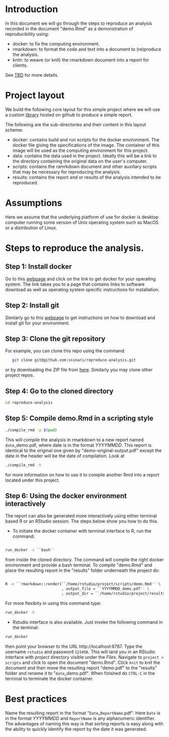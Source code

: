 # Introduction

In this document we will go through the steps to reproduce an analysis recorded
in the document "demo.Rmd" as a demonstration of reproducibility using:

- docker: to fix the computing environment.
- rmarkdown: to format the code and text into a document to (re)produce the analysis.
- knitr: to weave (or knit) the rmarkdown document into a report for clients.

See [TBD](TBD) for more details.

# Project layout

We build the following core layout for this simple project where we will use a
custom [library](https://github.com/ssinari/smisc) hosted on github to produce a
simple report.

The following are the sub-directories and their content in this layout scheme:

- docker: contains build and run scripts for the docker environment. The docker
  file giving the specifications of the image. The container of this image will
  be used as the computing environment for this project.
- data: contains the data used in the project. Ideally this will be a link to
  the directory containing the original data on the user's computer.
- scripts: contains the ramrkdown document and other auxillary scripts that may
  be necessary for reproducing the analysis.
- results: contains the report and or results of the analysis intended to be
  reproduced.

# Assumptions

Here we assume that the underlying platform of use for docker is desktop
computer running some version of Unix operating system such as MacOS or a
distribution of Linux.

# Steps to reproduce the analysis.

## Step 1: Install docker

Go to this [webpage](https://docs.docker.com/v17.12/install) and click
on the link to get docker for your operating system. The link takes you to a
page that contains links to software download as well as operating system
specific instructions for installation. 

## Step 2: Install git

Similarly go to this [webpage](https://git-scm.com/downloads) to get
instructions on how to download and install git for your environment.

## Step 3: Clone the git repository

For example, you can clone this repo using the command:

```sh
   git clone git@github.com:ssinari/reproduce-analysis.git
```

or by downloading the ZIP file from
[here](https://github.com/ssinari/reproduce-analysis/archive/master.zip).
Similarly you may clone other project repos.

## Step 4: Go to the cloned directory

```sh
cd reproduce-analysis
```

## Step 5: Compile demo.Rmd in a scripting style


```sh
./compile_rmd -p $(pwd)
```

This will compile the analysis in rmarkdown to a new report named
`date`_demo.pdf, where date is in the format _YYYYMMDD_. This report is
identical to the original one given by "demo-original-output.pdf" except the
date in the header will be the date of compilation. Look at

```sh
./compile_rmd -h
```

for more information on how to use it to compile another Rmd into a report
located under this project.

## Step 6: Using the docker environment interactively

The report can also be generated more interactively using either terminal based
R or an RStudio session. The steps below show you how to do this.

- To initiate the docker container with terminal interface to R, run the command:

```sh

run_docker -s ``bash''

```

from inside the cloned directory. The command will compile the right docker
environment and provide a bash terminal. To compile "demo.Rmd" and place the
resulting report in the "results" folder underneath the project do:

```sh

R -e ``rmarkdown::render(``/home/rstudio/project/scripts/demo.Rmd'' \
                         , output_file = ``YYYYMMDD_demo.pdf'' \
                         , output_dir = ``/home/rstudio/project/results'')''

```

For more flexibity in using this command type:

```sh
run_docker -h
```

- Rstudio interface is also available. Just invoke the following command in the terminal:

```sh
run_docker
```

then point your browser to the URL http://localhost:8787. Type the username
`rstudio` and password `123456`. This will land you in an RStudio interface with
_project_ directory visible under the _Files_. Navigate to `project > scripts`
and click to open the document "demo.Rmd". Click `knit` to knit the document
and then move the resulting report "demo.pdf" to the "results" folder and
rename it to "`date`_demo.pdf". When finished do `CTRL-C` in the terminal to
terminate the docker container.

# Best practices

Name the resulting report in the format "`Date`_`ReportName`.pdf". Here `Date`
is in the format _YYYYMMDD_ and `ReportName` is any alphanumeric identifier. The
advantages of naming this way is that sorting reports is easy along with the ability to
quickly identify the report by the date it was generated.
